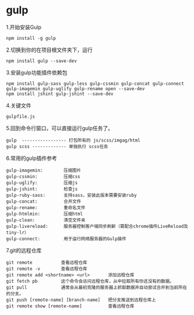 # gulp
1.开始安装Gulp

    npm install -g gulp
  
2.切换到你的在项目根文件夹下，运行

    npm install gulp --save-dev
  
3.安装gulp功能插件依赖包

    npm install gulp-sass gulp-less gulp-cssmin gulp-concat gulp-connect gulp-imagemin gulp-uglify gulp-rename open --save-dev
    npm install jshint gulp-jshint --save-dev
4.关键文件

    gulpfile.js
    
5.回到命令行窗口，可以直接运行gulp任务了。

    gulp  ----------------- 打包所有的 js/scss/imgag/html
    gulp scss ------------- 单独执行 scss任务
6.常用的gulp插件参考

    gulp-imagemin:        压缩图片
    gulp-cssmin:          压缩css
    gulp-uglify:          压缩js
    gulp-jshint:          检查js
    gulp-ruby-sass:       支持sass，安装此版本需要安装ruby
    gulp-concat:          合并文件
    gulp-rename:          重命名文件
    gulp-htmlmin:         压缩html
    gulp-clean:           清空文件夹
    gulp-livereload:      服务器控制客户端同步刷新（需配合chrome插件LiveReload及tiny-lr）
    gulp-connect:         用于运行网络服务器的Gulp插件
7.git的远程仓库
    
    git remote           查看远程仓库
    git remote -v        查看远程仓库
    git remote add <shortname> <url>       添加远程仓库
    git fetch pb         这个命令会访问远程仓库，从中拉取所有你还没有的数据。
    git pull             通常会从最初克隆的服务器上抓取数据并自动尝试合并到当前所在的分支。
    git push [remote-name] [branch-name]   把分支推送到远程仓库上
    git remote show [remote-name]          查看远程仓库
